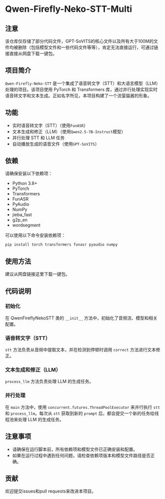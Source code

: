 # Qwen-Firefly-Neko-STT-Multi

## 注意

该仓库仅存储了部分代码文件，GPT-SoVITS的核心文件以及所有大于100M的文件均被删除（包括模型文件和一些代码文件等等），肯定无法直接运行，可通过链接直接从网盘下载一键包。


## 项目简介

`Qwen-Firefly-Neko-STT` 是一个集成了语音转文字（STT）和大语言模型（LLM）处理的项目。该项目使用 PyTorch 和 Transformers 库，通过并行处理实现实时语音转文字和文本生成。正如名字所见，本项目构建了一个流萤猫酱的形象。

## 功能

- 实时语音转文字（STT）（使用`FunASR`）
- 文本生成和修正（LLM）（使用`Qwen2.5-7B-Instruct`模型）
- 并行处理 STT 和 LLM 任务
- 自动播放生成的语音文件（使用`GPT-SoVITS`）

## 依赖

请确保安装以下依赖项：

- Python 3.8+
- PyTorch
- Transformers
- FunASR
- PyAudio
- NumPy
- jieba_fast
- g2p_en
- wordsegment

可以使用以下命令安装依赖项：

```bash
pip install torch transformers funasr pyaudio numpy
```

## 使用方法

建议从网盘链接这里下载一键包。

## 代码说明
### 初始化
在 QwenFireflyNekoSTT 类的 `__init__` 方法中，初始化了音频流、模型和相关配置。

### 语音转文字（STT）
`stt` 方法负责从音频中提取文本，并在检测到停顿时调用 `correct` 方法进行文本修正。

### 文本生成和修正（LLM）
`process_llm` 方法负责处理 LLM 的生成任务。

### 并行处理
在 `main` 方法中，使用 `concurrent.futures.ThreadPoolExecutor` 来并行执行 `stt` 和 `process_llm`。每次从 `stt` 获取到新的 `prompt` 后，都会提交一个新的任务给线程池来处理 LLM 的生成任务。

## 注意事项
- 请确保在运行脚本前，所有依赖项和模型文件已正确安装和配置。
- 如果在运行过程中遇到任何问题，请检查依赖项版本和模型文件路径是否正确。
## 贡献
欢迎提交issues和pull requests来改进本项目。